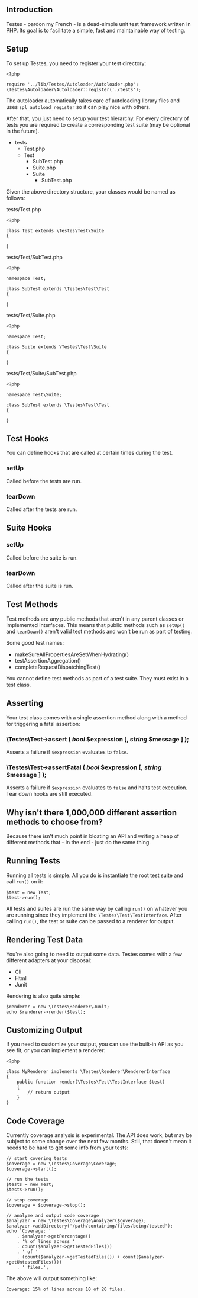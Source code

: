 Introduction
------------

Testes - pardon my French - is a dead-simple unit test framework written in PHP. Its goal is to facilitate a simple, fast and maintainable way of testing.

Setup
-----

To set up Testes, you need to register your test directory:

    <?php
    
    require '../lib/Testes/Autoloader/Autoloader.php';
    \Testes\Autoloader\Autoloader::register('./tests');

The autoloader automatically takes care of autoloading library files and uses `spl_autoload_register` so it can play nice with others.

After that, you just need to setup your test hierarchy. For every directory of tests you are required to create a corresponding test suite (may be optional in the future).

- tests
    - Test.php
    - Test
        - SubTest.php
        - Suite.php
        - Suite
            - SubTest.php

Given the above directory structure, your classes would be named as follows:

tests/Test.php

    <?php
    
    class Test extends \Testes\Test\Suite
    {
        
    }

tests/Test/SubTest.php

    <?php
    
    namespace Test;
    
    class SubTest extends \Testes\Test\Test
    {
        
    }

tests/Test/Suite.php

    <?php
    
    namespace Test;
    
    class Suite extends \Testes\Test\Suite
    {
        
    }

tests/Test/Suite/SubTest.php

    <?php
    
    namespace Test\Suite;
    
    class SubTest extends \Testes\Test\Test
    {
        
    }

Test Hooks
----------

You can define hooks that are called at certain times during the test.

### setUp

Called before the tests are run.

### tearDown

Called after the tests are run.

Suite Hooks
-----------

### setUp

Called before the suite is run.

### tearDown

Called after the suite is run.

Test Methods
------------

Test methods are any public methods that aren't in any parent classes or implemented interfaces. This means that public methods such as `setUp()` and `tearDown()` aren't valid test methods and won't be run as part of testing.

Some good test names:

- makeSureAllPropertiesAreSetWhenHydrating()
- testAssertionAggregation()
- completeRequestDispatchingTest()

You cannot define test methods as part of a test suite. They must exist in a test class.

Asserting
---------

Your test class comes with a single assertion method along with a method for triggering a fatal assertion:

### \Testes\Test->assert ( *bool* $expression [, *string* $message ] );

Asserts a failure if `$expression` evaluates to `false`.

### \Testes\Test->assertFatal ( *bool* $expression [, *string* $message ] );

Asserts a failure if `$expression` evaluates to `false` and halts test execution. Tear down hooks are still executed.

Why isn't there 1,000,000 different assertion methods to choose from?
---------------------------------------------------------------------

Because there isn't much point in bloating an API and writing a heap of different methods that - in the end - just do the same thing.

Running Tests
-------------

Running all tests is simple. All you do is instantiate the root test suite and call `run()` on it:

    $test = new Test;
    $test->run();

All tests and suites are run the same way by calling `run()` on whatever you are running since they implement the `\Testes\Test\TestInterface`. After calling `run()`, the test or suite can be passed to a renderer for output.

Rendering Test Data
-------------------

You're also going to need to output some data. Testes comes with a few different adapters at your disposal:

* Cli
* Html
* Junit

Rendering is also quite simple:

    $renderer = new \Testes\Renderer\Junit;
    echo $renderer->render($test);

Customizing Output
------------------

If you need to customize your output, you can use the built-in API as you see fit, or you can implement a renderer:

    <?php
    
    class MyRenderer implements \Testes\Renderer\RendererInterface
    {
        public function render(\Testes\Test\TestInterface $test)
        {
            // return output
        }
    }

Code Coverage
-------------

Currently coverage analysis is experimental. The API does work, but may be subject to some change over the next few months. Still, that doesn't mean it needs to be hard to get some info from your tests:

    // start covering tests
    $coverage = new \Testes\Coverage\Coverage;
    $coverage->start();
    
    // run the tests
    $tests = new Test;
    $tests->run();
    
    // stop coverage
    $coverage = $coverage->stop();
    
    // analyze and output code coverage
    $analyzer = new \Testes\Coverage\Analyzer($coverage);
    $analyzer->addDirectory('/path/containing/files/being/tested');
    echo 'Coverage: '
        . $analyzer->getPercentage()
        . '% of lines across '
        . count($analyzer->getTestedFiles())
        . ' of '
        . (count($analyzer->getTestedFiles()) + count($analyzer->getUntestedFiles()))
        . ' files.';

The above will output something like:

    Coverage: 15% of lines across 10 of 20 files.